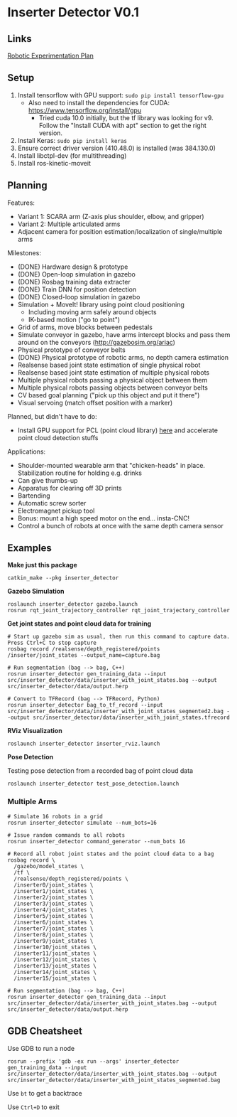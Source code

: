 # Inserter Detector V0.1

## Links

[Robotic Experimentation Plan](https://docs.google.com/document/d/1niBJiZnuH0YFM3ddemYr-tcxUteNDeFz48HjCRtlQMY/view)

## Setup

1. Install tensorflow with GPU support: `sudo pip install tensorflow-gpu`
   *  Also need to install the dependencies for CUDA: https://www.tensorflow.org/install/gpu
      *  Tried cuda 10.0 initially, but the tf library was looking for v9. Follow the "Install CUDA with apt" section to get the right version.
2. Install Keras: `sudo pip install keras`
3. Ensure correct driver version (410.48.0) is installed (was 384.130.0)
4. Install libctpl-dev (for multithreading)
5. Install ros-kinetic-moveit

## Planning

Features:

- Variant 1: SCARA arm (Z-axis plus shoulder, elbow, and gripper)
- Variant 2: Multiple articulated arms
- Adjacent camera for position estimation/localization of single/multiple arms

Milestones:

- (DONE) Hardware design & prototype
- (DONE) Open-loop simulation in gazebo
- (DONE) Rosbag training data extracter
- (DONE) Train DNN for position detection
- (DONE) Closed-loop simulation in gazebo
- Simulation + MoveIt! library using point cloud positioning
  - Including moving arm safely around objects
  - IK-based motion ("go to point")
- Grid of arms, move blocks between pedestals
- Simulate conveyor in gazebo, have arms intercept blocks and
  pass them around on the conveyors (http://gazebosim.org/ariac)
- Physical prototype of conveyor belts
- (DONE) Physical prototype of robotic arms, no depth camera estimation
- Realsense based joint state estimation of single physical robot
- Realsense based joint state estimation of multiple physical robots
- Multiple physical robots passing a physical object between them
- Multiple physical robots passing objects between conveyor belts
- CV based goal planning ("pick up this object and put it there")
- Visual servoing (match offset position with a marker)

Planned, but didn't have to do:

- Install GPU support for PCL (point cloud library) [here](http://pointclouds.org/documentation/tutorials/gpu_install.php) and accelerate point cloud detection stuffs

Applications:

- Shoulder-mounted wearable arm that "chicken-heads" in place. Stabilization routine for holding e.g. drinks
- Can give thumbs-up
- Apparatus for clearing off 3D prints
- Bartending
- Automatic screw sorter
- Electromagnet pickup tool
- Bonus: mount a high speed motor on the end... insta-CNC!
- Control a bunch of robots at once with the same depth camera sensor

## Examples

**Make just this package**

```
catkin_make --pkg inserter_detector
```

**Gazebo Simulation**

```
roslaunch inserter_detector gazebo.launch
rosrun rqt_joint_trajectory_controller rqt_joint_trajectory_controller
```

**Get joint states and point cloud data for training**

```
# Start up gazebo sim as usual, then run this command to capture data. Press Ctrl+C to stop capture
rosbag record /realsense/depth_registered/points /inserter/joint_states --output_name=capture.bag

# Run segmentation (bag --> bag, C++)
rosrun inserter_detector gen_training_data --input src/inserter_detector/data/inserter_with_joint_states.bag --output src/inserter_detector/data/output.herp

# Convert to TFRecord (bag --> TFRecord, Python)
rosrun inserter_detector bag_to_tf_record --input src/inserter_detector/data/inserter_with_joint_states_segmented2.bag --output src/inserter_detector/data/inserter_with_joint_states.tfrecord
```

**RViz Visualization**

```
roslaunch inserter_detector inserter_rviz.launch
```

**Pose Detection**

Testing pose detection from a recorded bag of point cloud data

```
roslaunch inserter_detector test_pose_detection.launch
```

### Multiple Arms

```
# Simulate 16 robots in a grid
rosrun inserter_detector simulate --num_bots=16

# Issue random commands to all robots
rosrun inserter_detector command_generator --num_bots 16

# Record all robot joint states and the point cloud data to a bag
rosbag record \
  /gazebo/model_states \
  /tf \
  /realsense/depth_registered/points \
  /inserter0/joint_states \
  /inserter1/joint_states \
  /inserter2/joint_states \
  /inserter3/joint_states \
  /inserter4/joint_states \
  /inserter5/joint_states \
  /inserter6/joint_states \
  /inserter7/joint_states \
  /inserter8/joint_states \
  /inserter9/joint_states \
  /inserter10/joint_states \
  /inserter11/joint_states \
  /inserter12/joint_states \
  /inserter13/joint_states \
  /inserter14/joint_states \
  /inserter15/joint_states \

# Run segmentation (bag --> bag, C++)
rosrun inserter_detector gen_training_data --input src/inserter_detector/data/inserter_with_joint_states.bag --output src/inserter_detector/data/output.herp
```

## GDB Cheatsheet

Use GDB to run a node

```
rosrun --prefix 'gdb -ex run --args' inserter_detector gen_training_data --input src/inserter_detector/data/inserter_with_joint_states.bag --output src/inserter_detector/data/inserter_with_joint_states_segmented.bag
```

Use `bt` to get a backtrace

Use `Ctrl+D` to exit
